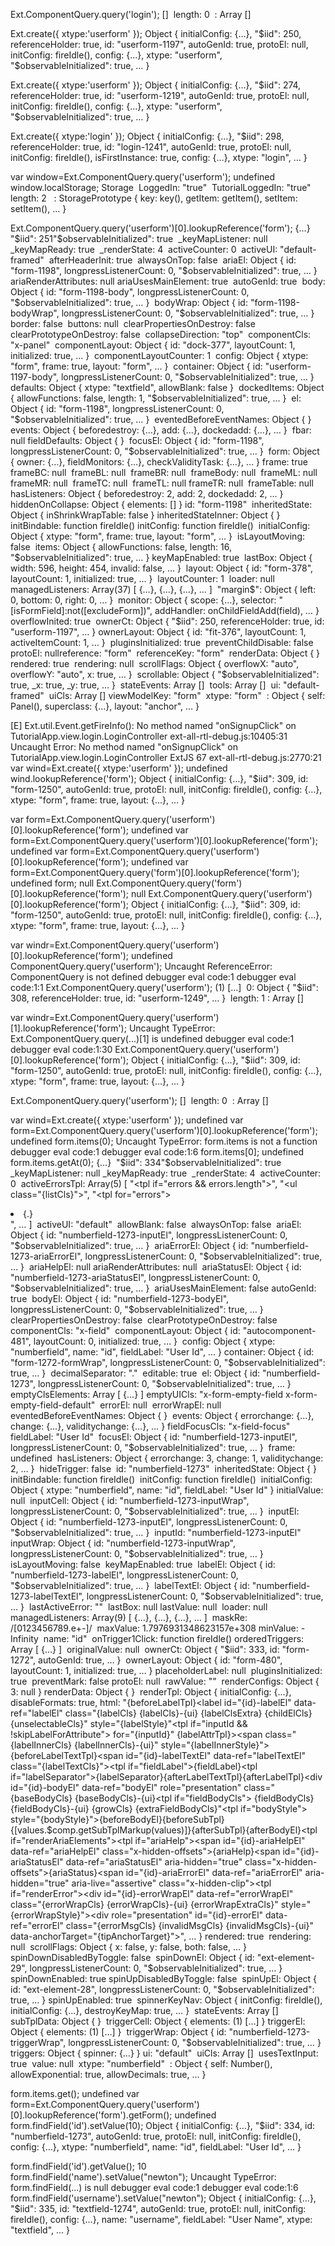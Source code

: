 Ext.ComponentQuery.query('login');
[]
​
length: 0
​
<prototype>: Array []

Ext.create({
  xtype:'userform'
});
Object { initialConfig: {…}, "$iid": 250, referenceHolder: true, id: "userform-1197", autoGenId: true, protoEl: null, initConfig: fireIdle(), config: {…}, xtype: "userform", "$observableInitialized": true, … }

Ext.create({
  xtype:'userform'
});
Object { initialConfig: {…}, "$iid": 274, referenceHolder: true, id: "userform-1219", autoGenId: true, protoEl: null, initConfig: fireIdle(), config: {…}, xtype: "userform", "$observableInitialized": true, … }

Ext.create({
  xtype:'login'
});
Object { initialConfig: {…}, "$iid": 298, referenceHolder: true, id: "login-1241", autoGenId: true, protoEl: null, initConfig: fireIdle(), isFirstInstance: true, config: {…}, xtype: "login", … }

var window=Ext.ComponentQuery.query('userform');
undefined
window.localStorage;
Storage
​
LoggedIn: "true"
​
TutorialLoggedIn: "true"
​
length: 2
​
<entries>
​
<prototype>: StoragePrototype { key: key(), getItem: getItem(), setItem: setItem(), … }

Ext.ComponentQuery.query('userform')[0].lookupReference('form');
{…}
​
"$iid": 251
​
"$observableInitialized": true
​
_keyMapListener: null
​
_keyMapReady: true
​
_renderState: 4
​
activeCounter: 0
​
activeUI: "default-framed"
​
afterHeaderInit: true
​
alwaysOnTop: false
​
ariaEl: Object { id: "form-1198", longpressListenerCount: 0, "$observableInitialized": true, … }
​
ariaRenderAttributes: null
​
ariaUsesMainElement: true
​
autoGenId: true
​
body: Object { id: "form-1198-body", longpressListenerCount: 0, "$observableInitialized": true, … }
​
bodyWrap: Object { id: "form-1198-bodyWrap", longpressListenerCount: 0, "$observableInitialized": true, … }
​
border: false
​
buttons: null
​
clearPropertiesOnDestroy: false
​
clearPrototypeOnDestroy: false
​
collapseDirection: "top"
​
componentCls: "x-panel"
​
componentLayout: Object { id: "dock-377", layoutCount: 1, initialized: true, … }
​
componentLayoutCounter: 1
​
config: Object { xtype: "form", frame: true, layout: "form", … }
​
container: Object { id: "userform-1197-body", longpressListenerCount: 0, "$observableInitialized": true, … }
​
defaults: Object { xtype: "textfield", allowBlank: false }
​
dockedItems: Object { allowFunctions: false, length: 1, "$observableInitialized": true, … }
​
el: Object { id: "form-1198", longpressListenerCount: 0, "$observableInitialized": true, … }
​
eventedBeforeEventNames: Object {  }
​
events: Object { beforedestroy: {…}, add: {…}, dockedadd: {…}, … }
​
fbar: null
​
fieldDefaults: Object {  }
​
focusEl: Object { id: "form-1198", longpressListenerCount: 0, "$observableInitialized": true, … }
​
form: Object { owner: {…}, fieldMonitors: {…}, checkValidityTask: {…}, … }
​
frame: true
​
frameBC: null
​
frameBL: null
​
frameBR: null
​
frameBody: null
​
frameML: null
​
frameMR: null
​
frameTC: null
​
frameTL: null
​
frameTR: null
​
frameTable: null
​
hasListeners: Object { beforedestroy: 2, add: 2, dockedadd: 2, … }
​
hiddenOnCollapse: Object { elements: [] }
​
id: "form-1198"
​
inheritedState: Object { inShrinkWrapTable: false }
​
inheritedStateInner: Object {  }
​
initBindable: function fireIdle()
​
initConfig: function fireIdle()
​
initialConfig: Object { xtype: "form", frame: true, layout: "form", … }
​
isLayoutMoving: false
​
items: Object { allowFunctions: false, length: 16, "$observableInitialized": true, … }
​
keyMapEnabled: true
​
lastBox: Object { width: 596, height: 454, invalid: false, … }
​
layout: Object { id: "form-378", layoutCount: 1, initialized: true, … }
​
layoutCounter: 1
​
loader: null
​
managedListeners: Array(37) [ {…}, {…}, {…}, … ]
​
"margin$": Object { left: 0, bottom: 0, right: 0, … }
​
monitor: Object { scope: {…}, selector: "[isFormField]:not([excludeForm])", addHandler: onChildFieldAdd(field), … }
​
overflowInited: true
​
ownerCt: Object { "$iid": 250, referenceHolder: true, id: "userform-1197", … }
​
ownerLayout: Object { id: "fit-376", layoutCount: 1, activeItemCount: 1, … }
​
pluginsInitialized: true
​
preventChildDisable: false
​
protoEl: null
​
reference: "form"
​
referenceKey: "form"
​
renderData: Object {  }
​
rendered: true
​
rendering: null
​
scrollFlags: Object { overflowX: "auto", overflowY: "auto", x: true, … }
​
scrollable: Object { "$observableInitialized": true, _x: true, _y: true, … }
​
stateEvents: Array []
​
tools: Array []
​
ui: "default-framed"
​
uiCls: Array []
​
viewModelKey: "form"
​
xtype: "form"
​
<prototype>: Object { self: Panel(), superclass: {…}, layout: "anchor", … }

[E] Ext.util.Event.getFireInfo(): No method named "onSignupClick" on TutorialApp.view.login.LoginController ext-all-rtl-debug.js:10405:31
Uncaught Error: No method named "onSignupClick" on TutorialApp.view.login.LoginController
    ExtJS 67
ext-all-rtl-debug.js:2770:21
var wind=Ext.create({
  xtype:'userform'
});
undefined
wind.lookupReference('form');
Object { initialConfig: {…}, "$iid": 309, id: "form-1250", autoGenId: true, protoEl: null, initConfig: fireIdle(), config: {…}, xtype: "form", frame: true, layout: {…}, … }

var form=Ext.ComponentQuery.query('userform')[0].lookupReference('form');
undefined
var form=Ext.ComponentQuery.query('userform')[0].lookupReference('form');
undefined
var form=Ext.ComponentQuery.query('userform')[0].lookupReference('form');
undefined
var form=Ext.ComponentQuery.query('form')[0].lookupReference('form');
undefined
form;
null
Ext.ComponentQuery.query('form')[0].lookupReference('form');
null
Ext.ComponentQuery.query('userform')[0].lookupReference('form');
Object { initialConfig: {…}, "$iid": 309, id: "form-1250", autoGenId: true, protoEl: null, initConfig: fireIdle(), config: {…}, xtype: "form", frame: true, layout: {…}, … }

var windr=Ext.ComponentQuery.query('userform')[0].lookupReference('form');
undefined
ComponentQuery.query('userform');
Uncaught ReferenceError: ComponentQuery is not defined
    <anonymous> debugger eval code:1
debugger eval code:1:1
Ext.ComponentQuery.query('userform');
(1) […]
​
0: Object { "$iid": 308, referenceHolder: true, id: "userform-1249", … }
​
length: 1
​
<prototype>: Array []

var windr=Ext.ComponentQuery.query('userform')[1].lookupReference('form');
Uncaught TypeError: Ext.ComponentQuery.query(...)[1] is undefined
    <anonymous> debugger eval code:1
debugger eval code:1:30
Ext.ComponentQuery.query('userform')[0].lookupReference('form');
Object { initialConfig: {…}, "$iid": 309, id: "form-1250", autoGenId: true, protoEl: null, initConfig: fireIdle(), config: {…}, xtype: "form", frame: true, layout: {…}, … }

Ext.ComponentQuery.query('userform');
[]
​
length: 0
​
<prototype>: Array []

var wind=Ext.create({
  xtype:'userform'
});
undefined
var form=Ext.ComponentQuery.query('userform')[0].lookupReference('form');
undefined
form.items(0);
Uncaught TypeError: form.items is not a function
    <anonymous> debugger eval code:1
debugger eval code:1:6
form.items[0];
undefined
form.items.getAt(0);
{…}
​
"$iid": 334
​
"$observableInitialized": true
​
_keyMapListener: null
​
_keyMapReady: true
​
_renderState: 4
​
activeCounter: 0
​
activeErrorsTpl: Array(5) [ "<tpl if=\"errors && errors.length\">", "<ul class=\"{listCls}\">", "<tpl for=\"errors\"><li>{.}</li></tpl>", … ]
​
activeUI: "default"
​
allowBlank: false
​
alwaysOnTop: false
​
ariaEl: Object { id: "numberfield-1273-inputEl", longpressListenerCount: 0, "$observableInitialized": true, … }
​
ariaErrorEl: Object { id: "numberfield-1273-ariaErrorEl", longpressListenerCount: 0, "$observableInitialized": true, … }
​
ariaHelpEl: null
​
ariaRenderAttributes: null
​
ariaStatusEl: Object { id: "numberfield-1273-ariaStatusEl", longpressListenerCount: 0, "$observableInitialized": true, … }
​
ariaUsesMainElement: false
​
autoGenId: true
​
bodyEl: Object { id: "numberfield-1273-bodyEl", longpressListenerCount: 0, "$observableInitialized": true, … }
​
clearPropertiesOnDestroy: false
​
clearPrototypeOnDestroy: false
​
componentCls: "x-field"
​
componentLayout: Object { id: "autocomponent-481", layoutCount: 0, initialized: true, … }
​
config: Object { xtype: "numberfield", name: "id", fieldLabel: "User Id", … }
​
container: Object { id: "form-1272-formWrap", longpressListenerCount: 0, "$observableInitialized": true, … }
​
decimalSeparator: "."
​
editable: true
​
el: Object { id: "numberfield-1273", longpressListenerCount: 0, "$observableInitialized": true, … }
​
emptyClsElements: Array [ {…} ]
​
emptyUICls: "x-form-empty-field x-form-empty-field-default"
​
errorEl: null
​
errorWrapEl: null
​
eventedBeforeEventNames: Object {  }
​
events: Object { errorchange: {…}, change: {…}, validitychange: {…}, … }
​
fieldFocusCls: "x-field-focus"
​
fieldLabel: "User Id"
​
focusEl: Object { id: "numberfield-1273-inputEl", longpressListenerCount: 0, "$observableInitialized": true, … }
​
frame: undefined
​
hasListeners: Object { errorchange: 3, change: 1, validitychange: 2, … }
​
hideTrigger: false
​
id: "numberfield-1273"
​
inheritedState: Object {  }
​
initBindable: function fireIdle()
​
initConfig: function fireIdle()
​
initialConfig: Object { xtype: "numberfield", name: "id", fieldLabel: "User Id" }
​
initialValue: null
​
inputCell: Object { id: "numberfield-1273-inputWrap", longpressListenerCount: 0, "$observableInitialized": true, … }
​
inputEl: Object { id: "numberfield-1273-inputEl", longpressListenerCount: 0, "$observableInitialized": true, … }
​
inputId: "numberfield-1273-inputEl"
​
inputWrap: Object { id: "numberfield-1273-inputWrap", longpressListenerCount: 0, "$observableInitialized": true, … }
​
isLayoutMoving: false
​
keyMapEnabled: true
​
labelEl: Object { id: "numberfield-1273-labelEl", longpressListenerCount: 0, "$observableInitialized": true, … }
​
labelTextEl: Object { id: "numberfield-1273-labelTextEl", longpressListenerCount: 0, "$observableInitialized": true, … }
​
lastActiveError: ""
​
lastBox: null
​
lastValue: null
​
loader: null
​
managedListeners: Array(9) [ {…}, {…}, {…}, … ]
​
maskRe: /[0123456789\.e\+\-]/
​
maxValue: 1.7976931348623157e+308
​
minValue: -Infinity
​
name: "id"
​
onTrigger1Click: function fireIdle()
​
orderedTriggers: Array [ {…} ]
​
originalValue: null
​
ownerCt: Object { "$iid": 333, id: "form-1272", autoGenId: true, … }
​
ownerLayout: Object { id: "form-480", layoutCount: 1, initialized: true, … }
​
placeholderLabel: null
​
pluginsInitialized: true
​
preventMark: false
​
protoEl: null
​
rawValue: ""
​
renderConfigs: Object { 3: null }
​
renderData: Object {  }
​
renderTpl: Object { initialConfig: {…}, disableFormats: true, html: "{beforeLabelTpl}<label id=\"{id}-labelEl\" data-ref=\"labelEl\" class=\"{labelCls} {labelCls}-{ui} {labelClsExtra} {childElCls} {unselectableCls}\" style=\"{labelStyle}\"<tpl if=\"inputId && !skipLabelForAttribute\"> for=\"{inputId}\"</tpl> {labelAttrTpl}><span class=\"{labelInnerCls} {labelInnerCls}-{ui}\" style=\"{labelInnerStyle}\">{beforeLabelTextTpl}<span id=\"{id}-labelTextEl\" data-ref=\"labelTextEl\" class=\"{labelTextCls}\"><tpl if=\"fieldLabel\">{fieldLabel}<tpl if=\"labelSeparator\">{labelSeparator}</tpl></tpl></span>{afterLabelTextTpl}</span></label>{afterLabelTpl}<div id=\"{id}-bodyEl\" data-ref=\"bodyEl\" role=\"presentation\" class=\"{baseBodyCls} {baseBodyCls}-{ui}<tpl if=\"fieldBodyCls\"> {fieldBodyCls} {fieldBodyCls}-{ui}</tpl> {growCls} {extraFieldBodyCls}\"<tpl if=\"bodyStyle\"> style=\"{bodyStyle}\"</tpl>>{beforeBodyEl}{beforeSubTpl}{[values.$comp.getSubTplMarkup(values)]}{afterSubTpl}{afterBodyEl}<tpl if=\"renderAriaElements\"><tpl if=\"ariaHelp\"><span id=\"{id}-ariaHelpEl\" data-ref=\"ariaHelpEl\" class=\"x-hidden-offsets\">{ariaHelp}</span></tpl><span id=\"{id}-ariaStatusEl\" data-ref=\"ariaStatusEl\" aria-hidden=\"true\" class=\"x-hidden-offsets\">{ariaStatus}</span><span id=\"{id}-ariaErrorEl\" data-ref=\"ariaErrorEl\" aria-hidden=\"true\" aria-live=\"assertive\" class=\"x-hidden-clip\"></span></tpl></div><tpl if=\"renderError\"><div id=\"{id}-errorWrapEl\" data-ref=\"errorWrapEl\" class=\"{errorWrapCls} {errorWrapCls}-{ui} {errorWrapExtraCls}\" style=\"{errorWrapStyle}\"><div role=\"presentation\" id=\"{id}-errorEl\" data-ref=\"errorEl\" class=\"{errorMsgCls} {invalidMsgCls} {invalidMsgCls}-{ui}\" data-anchorTarget=\"{tipAnchorTarget}\"></div></div></tpl>", … }
​
rendered: true
​
rendering: null
​
scrollFlags: Object { x: false, y: false, both: false, … }
​
spinDownDisabledByToggle: false
​
spinDownEl: Object { id: "ext-element-29", longpressListenerCount: 0, "$observableInitialized": true, … }
​
spinDownEnabled: true
​
spinUpDisabledByToggle: false
​
spinUpEl: Object { id: "ext-element-28", longpressListenerCount: 0, "$observableInitialized": true, … }
​
spinUpEnabled: true
​
spinnerKeyNav: Object { initConfig: fireIdle(), initialConfig: {…}, destroyKeyMap: true, … }
​
stateEvents: Array []
​
subTplData: Object {  }
​
triggerCell: Object { elements: (1) […] }
​
triggerEl: Object { elements: (1) […] }
​
triggerWrap: Object { id: "numberfield-1273-triggerWrap", longpressListenerCount: 0, "$observableInitialized": true, … }
​
triggers: Object { spinner: {…} }
​
ui: "default"
​
uiCls: Array []
​
usesTextInput: true
​
value: null
​
xtype: "numberfield"
​
<prototype>: Object { self: Number(), allowExponential: true, allowDecimals: true, … }

form.items.get();
undefined
var form=Ext.ComponentQuery.query('userform')[0].lookupReference('form').getForm();
undefined
form.findField('id').setValue(10);
Object { initialConfig: {…}, "$iid": 334, id: "numberfield-1273", autoGenId: true, protoEl: null, initConfig: fireIdle(), config: {…}, xtype: "numberfield", name: "id", fieldLabel: "User Id", … }

form.findField('id').getValue();
10
form.findField('name').setValue("newton");
Uncaught TypeError: form.findField(...) is null
    <anonymous> debugger eval code:1
debugger eval code:1:6
form.findField('username').setValue("newton");
Object { initialConfig: {…}, "$iid": 335, id: "textfield-1274", autoGenId: true, protoEl: null, initConfig: fireIdle(), config: {…}, name: "username", fieldLabel: "User Name", xtype: "textfield", … }

